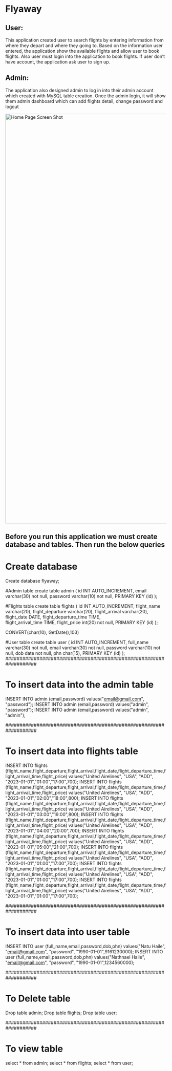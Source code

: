 # Flyaway


## User: 
This application created user to search flights by entering information from where they depart and where they going to. Based on the information user entered, the application show the available flights and allow user to book flights. Also user must login into the application to book flights. If user don’t have account, the application ask user to sign up.  

## Admin: 
The application also designed admin to log in into their admin account which created with MySQL table creation. Once the admin login, it will show them admin dashboard which can add flights detail, change password and logout

<img width="1280" alt="Home Page Screen Shot" src="https://user-images.githubusercontent.com/107365917/180040662-414042d7-0bb7-4b9e-9270-41a62397a90a.png">

## Before you run this application we must create database and tables. Then run the below queries

# Create database 
   Create database flyaway;


#Admin table
create table admin
(
id INT AUTO_INCREMENT,
email varchar(30) not null,
password varchar(10) not null,
PRIMARY KEY (id)
);

#Flights table
create table flights
(
id INT AUTO_INCREMENT,
flight_name varchar(20),
flight_departure varchar(20),
flight_arrival varchar(20),
flight_date DATE,
flight_departure_time TIME,  
flight_arrival_time TIME,
flight_price int(20) not null,
PRIMARY KEY (id)
);

CONVERT(char(10), GetDate(),103)

#User table
create table user
(
id INT AUTO_INCREMENT,
full_name varchar(30) not null,
email varchar(30) not null,
password varchar(10) not null,
dob date not null,
phn char(15), 
PRIMARY KEY (id)
);
###################################################################

# To insert data into the admin table 
INSERT INTO admin (email,password) values("email@gmail.com", "password");
INSERT INTO admin (email,password) values("admin", "password");
INSERT INTO admin (email,password) values("admin", "admin");

###################################################################

# To insert data into flights table 
INSERT INTO flights (flight_name,flight_departure,flight_arrival,flight_date,flight_departure_time,flight_arrival_time,flight_price) 
values("United Airelines", "USA", "ADD", "2023-01-01","01:00","17:00",700);
INSERT INTO flights (flight_name,flight_departure,flight_arrival,flight_date,flight_departure_time,flight_arrival_time,flight_price) 
values("United Airelines", "USA", "ADD", "2023-01-01","02:00","18:00",800);
INSERT INTO flights (flight_name,flight_departure,flight_arrival,flight_date,flight_departure_time,flight_arrival_time,flight_price) 
values("United Airelines", "USA", "ADD", "2023-01-01","03:00","19:00",800);
INSERT INTO flights (flight_name,flight_departure,flight_arrival,flight_date,flight_departure_time,flight_arrival_time,flight_price) 
values("United Airelines", "USA", "ADD", "2023-01-01","04:00","20:00",700);
INSERT INTO flights (flight_name,flight_departure,flight_arrival,flight_date,flight_departure_time,flight_arrival_time,flight_price) 
values("United Airelines", "USA", "ADD", "2023-01-01","05:00","21:00",700);
INSERT INTO flights (flight_name,flight_departure,flight_arrival,flight_date,flight_departure_time,flight_arrival_time,flight_price) 
values("United Airelines", "USA", "ADD", "2023-01-01","01:00","17:00",700);
INSERT INTO flights (flight_name,flight_departure,flight_arrival,flight_date,flight_departure_time,flight_arrival_time,flight_price) 
values("United Airelines", "USA", "ADD", "2023-01-01","01:00","17:00",700);
INSERT INTO flights (flight_name,flight_departure,flight_arrival,flight_date,flight_departure_time,flight_arrival_time,flight_price) 
values("United Airelines", "USA", "ADD", "2023-01-01","01:00","17:00",700);


###################################################################

# To insert data into user table 
INSERT INTO user (full_name,email,password,dob,phn) 
values("Natu Haile", "email@gmail.com", "password", "1990-01-01",9161230000);
INSERT INTO user (full_name,email,password,dob,phn) 
values("Nathnael Haile", "email@gmail.com", "password", "1990-01-01",1234560000);

###################################################################

# To Delete table
Drop table admin; 
Drop table flights;
Drop table user;

###################################################################

# To view table 
select * from admin;
select * from flights;
select * from user;

